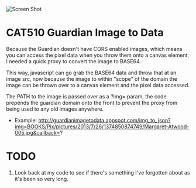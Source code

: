 ![Screen Shot](http://cattopus23.com/img/panel-CAT510.png)

CAT510 Guardian Image to Data
=============================

Because the Guardian doesn't have CORS enabled images, which means you can access the pixel data when
you throw them onto a canvas element, I needed a quick proxy to convert the image to BASE64.

This way, javascript can go grab the BASE64 data and throw that at an image src, now because
the image to within "scope" of the domain the image can be thrown over to a canvas element and
the pixel data accessed.

The PATH to the image is passed over as a ?img= param, the code prepends the guardian domain
onto the front to prevent the proxy from being used to any old images anywhere.

+ Example: http://guardianimagetodata.appspot.com/img_to_json?img=BOOKS/Pix/pictures/2013/7/26/1374850874749/Margaret-Atwood-005.jpg&callback=?

TODO
====

1. Look back at my code to see if there's something I've forgotten about as it's been so very long.

